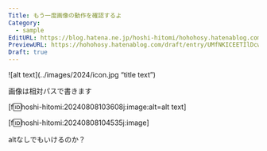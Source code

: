```yaml
---
Title: もう一度画像の動作を確認するよ
Category:
  - sample
EditURL: https://blog.hatena.ne.jp/hoshi-hitomi/hohohosy.hatenablog.com/atom/entry/6801883189127980365
PreviewURL: https://hohohosy.hatenablog.com/draft/entry/UMfNKICEETIlDcwg4MPmVwK4RrQ
Draft: true
---
```


![alt text](../images/2024/icon.jpg “title text”)

画像は相対パスで書きます

[f:id:hoshi-hitomi:20240808103608j:image:alt=alt text]


[f:id:hoshi-hitomi:20240808104535j:image]

altなしでもいけるのか？